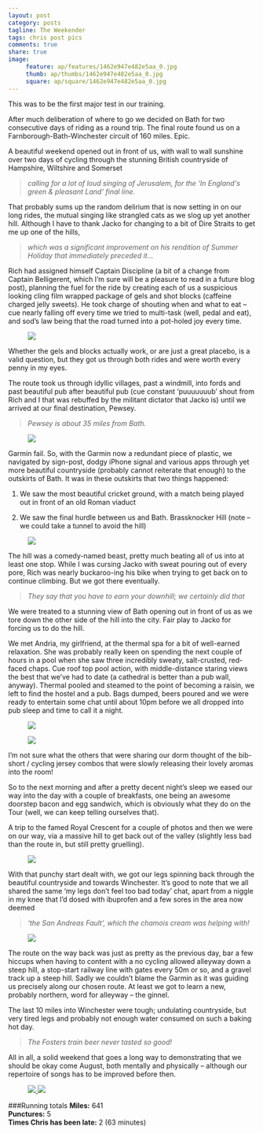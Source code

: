 ```yaml
---
layout: post
category: posts
tagline: The Weekender
tags: chris post pics
comments: true
share: true
image: 
     feature: ap/features/1462e947e482e5aa_0.jpg
     thumb: ap/thumbs/1462e947e482e5aa_0.jpg
     square: ap/square/1462e947e482e5aa_0.jpg
---
```

This was to be the first major test in our training.

After much deliberation of where to go we decided on Bath for two consecutive days of riding as a round trip.  The final route found us on a Farnborough-Bath-Winchester circuit of 160 miles.  Epic.

A beautiful weekend opened out in front of us, with wall to wall sunshine over two days of cycling through the stunning British countryside of Hampshire, Wiltshire and Somerset

> *calling for a lot of loud singing of Jerusalem, for the ‘In England's green & pleasant Land’ final line.*

That probably sums up the random delirium that is now setting in on our long rides, the mutual singing like strangled cats as we slog up yet another hill.  Although I have to thank Jacko for changing to a bit of Dire Straits to get me up one of the hills,

> *which was a significant improvement on his rendition of Summer Holiday that immediately preceded it…*

Rich had assigned himself Captain Discipline (a bit of a change from Captain Belligerent, which I’m sure will be a pleasure to read in a future blog post), planning the fuel for the ride by creating each of us a suspicious looking cling film wrapped package of gels and shot blocks (caffeine charged jelly sweets).  He took charge of shouting when and what to eat – cue nearly falling off every time we tried to multi-task (well, pedal and eat), and sod’s law being that the road turned into a pot-holed joy every time.

<figure>
<a href="/images/ap/standard/1462e947e482e5aa_3.jpg">
<img src="/images/ap/standard/1462e947e482e5aa_3.jpg">
</a></figure>

Whether the gels and blocks actually work, or are just a great placebo, is a valid question, but they got us through both rides and were worth every penny in my eyes.

The route took us through idyllic villages, past a windmill, into fords and past beautiful pub after beautiful pub (cue constant ‘puuuuuuub’ shout from Rich and I that was rebuffed by the militant dictator that Jacko is) until we arrived at our final destination, Pewsey.

> *Pewsey is about 35 miles from Bath.*

<figure>
<a href="/images/ap/standard/1462e947e482e5aa_4.jpg">
<img src="/images/ap/standard/1462e947e482e5aa_4.jpg">
</a></figure>

Garmin fail.  So, with the Garmin now a redundant piece of plastic, we navigated by sign-post, dodgy iPhone signal and various apps through yet more beautiful countryside (probably cannot reiterate that enough) to the outskirts of Bath.  It was in these outskirts that two things happened:

1. We saw the most beautiful cricket ground, with a match being played out in front of an old Roman viaduct

2. We saw the final hurdle between us and Bath.  Brassknocker Hill (note – we could take a tunnel to avoid the hill)

<figure>
<a href="/images/ap/standard/1462e947e482e5aa_5.jpg">
<img src="/images/ap/standard/1462e947e482e5aa_5.jpg">
</a></figure>

The hill was a comedy-named beast, pretty much beating all of us into at least one stop.  While I was cursing Jacko with sweat pouring out of every pore, Rich was nearly buckaroo-ing his bike when trying to get back on to continue climbing.  But we got there eventually.

> *They say that you have to earn your downhill; we certainly did that*

We were treated to a stunning view of Bath opening out in front of us as we tore down the other side of the hill into the city.  Fair play to Jacko for forcing us to do the hill.

We met Andria, my girlfriend, at the thermal spa for a bit of well-earned relaxation.  She was probably really keen on spending the next couple of hours in a pool when she saw three incredibly sweaty, salt-crusted, red-faced chaps.  Cue roof top pool action, with middle-distance staring views the best that we’ve had to date (a cathedral is better than a pub wall, anyway).  Thermal pooled and steamed to the point of becoming a raisin, we left to find the hostel and a pub.  Bags dumped, beers poured and we were ready to entertain some chat until about 10pm before we all dropped into pub sleep and time to call it a night.

<figure>
<a href="/images/ap/standard/1462e947e482e5aa_1.jpg">
<img src="/images/ap/standard/1462e947e482e5aa_1.jpg">
</a></figure>

<figure>
<a href="/images/ap/standard/1462e947e482e5aa_7.jpg">
<img src="/images/ap/standard/1462e947e482e5aa_7.jpg">
</a></figure>

I’m not sure what the others that were sharing our dorm thought of the bib-short / cycling jersey combos that were slowly releasing their lovely aromas into the room!

So to the next morning and after a pretty decent night’s sleep we eased our way into the day with a couple of breakfasts, one being an awesome doorstep bacon and egg sandwich, which is obviously what they do on the Tour (well, we can keep telling ourselves that).

A trip to the famed Royal Crescent for a couple of photos and then we were on our way, via a massive hill to get back out of the valley (slightly less bad than the route in, but still pretty gruelling).

<figure>
</a><a href="/images/ap/standard/1462e947e482e5aa_8.jpg">
<img src="/images/ap/standard/1462e947e482e5aa_8.jpg">
</a></figure>

With that punchy start dealt with, we got our legs spinning back through the beautiful countryside and towards Winchester.  It’s good to note that we all shared the same ‘my legs don’t feel too bad today’ chat, apart from a niggle in my knee that I’d dosed with ibuprofen and a few sores in the area now deemed

> *‘the San Andreas Fault’, which the chamois cream was helping with!*

<figure>
</a><a href="/images/ap/standard/1462e947e482e5aa_6.jpg">
<img src="/images/ap/standard/1462e947e482e5aa_6.jpg">
</a></figure>

The route on the way back was just as pretty as the previous day, bar a few hiccups when having to content with a no cycling allowed alleyway down a steep hill, a stop-start railway line with gates every 50m or so, and a gravel track up a steep hill.  Sadly we couldn’t blame the Garmin as it was guiding us precisely along our chosen route.  At least we got to learn a new, probably northern, word for alleyway – the ginnel.

The last 10 miles into Winchester were tough; undulating countryside, but very tired legs and probably not enough water consumed on such a baking hot day.

> *The Fosters train beer never tasted so good!*

All in all, a solid weekend that goes a long way to demonstrating that we should be okay come August, both mentally and physically – although our repertoire of songs has to be improved before then.

<figure class="half">
<a href="/images/ap/standard/1462e947e482e5aa_0.jpg">
<img src="/images/ap/standard/1462e947e482e5aa_0.jpg">
</a><a href="/images/ap/standard/1462e947e482e5aa_2.jpg">
<img src="/images/ap/standard/1462e947e482e5aa_2.jpg">
</a></figure>

###Running totals
<i class="icon-road"></i>**Miles:** 641<br>
<i class="icon-wrench"></i>**Punctures:** 5<br>
<i class="icon-time"></i>**Times Chris has been late:** 2 (63 minutes)<br>

